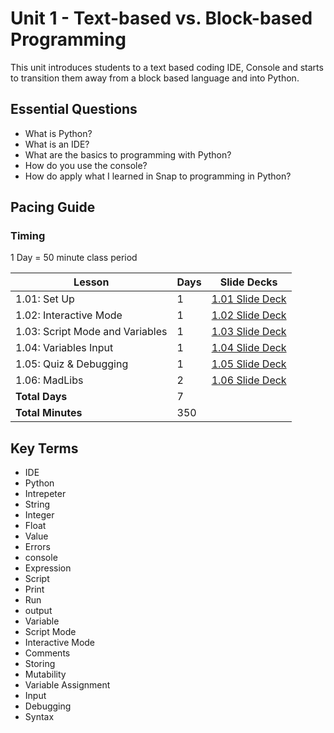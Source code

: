 # Unit 1 - Text-based vs. Block-based Programming

This unit introduces students to a text based coding IDE, Console and starts to transition them away from a block based language and into Python.

## Essential Questions

* What is Python?
* What is an IDE?
* What are the basics to programming with Python?
* How do you use the console?
* How do apply what I learned in Snap to programming in Python?

## Pacing Guide

### Timing

1 Day = 50 minute class period

| Lesson | Days | Slide Decks |
| ------ | -------------- | ---------|
| 1.01: Set Up | 1 | [1.01 Slide Deck][] |
| 1.02: Interactive Mode | 1 | [1.02 Slide Deck][] |
| 1.03: Script Mode and Variables | 1 | [1.03 Slide Deck][] |
| 1.04: Variables Input | 1 | [1.04 Slide Deck][] |
| 1.05: Quiz & Debugging | 1 | [1.05 Slide Deck][] |
| 1.06: MadLibs | 2 | [1.06 Slide Deck][] |
| **Total Days** | 7 | |
| **Total Minutes** | 350 | |

[1.01 Slide Deck]: https://github.com/TEALSK12/2nd-semester-introduction-to-computer-science/raw/master/units/1_unit/slidedecks/Intro%20Python%201.01%20TEALS.pptx
[1.02 Slide Deck]: https://github.com/TEALSK12/2nd-semester-introduction-to-computer-science/raw/master/units/1_unit/slidedecks/Intro%20Python%201.02%20TEALS.pptx
[1.03 Slide Deck]: https://github.com/TEALSK12/2nd-semester-introduction-to-computer-science/raw/master/units/1_unit/slidedecks/Intro%20Python%201.03%20TEALS.pptx
[1.04 Slide Deck]: https://github.com/TEALSK12/2nd-semester-introduction-to-computer-science/raw/master/units/1_unit/slidedecks/Intro%20Python%201.04%20TEALS.pptx
[1.05 Slide Deck]: https://github.com/TEALSK12/2nd-semester-introduction-to-computer-science/raw/master/units/1_unit/slidedecks/Intro%20Python%201.05%20TEALS.pptx
[1.06 Slide Deck]: https://github.com/TEALSK12/2nd-semester-introduction-to-computer-science/raw/master/units/1_unit/slidedecks/Intro%20Python%201.06%20TEALS.pptx

## Key Terms

* IDE
* Python
* Intrepeter
* String
* Integer
* Float
* Value
* Errors
* console
* Expression
* Script
* Print
* Run
* output
* Variable
* Script Mode
* Interactive Mode
* Comments
* Storing
* Mutability
* Variable Assignment
* Input
* Debugging
* Syntax
